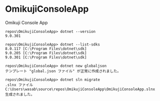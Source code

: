 # OmikujiConsoleApp
Omikuji Console App

```
repos\OmikujiConsoleApp> dotnet --version
9.0.301
```

```
repos\OmikujiConsoleApp> dotnet --list-sdks
8.0.117 [C:\Program Files\dotnet\sdk]
9.0.205 [C:\Program Files\dotnet\sdk]
9.0.301 [C:\Program Files\dotnet\sdk]
```

```
repos\OmikujiConsoleApp> dotnet new globaljson
テンプレート "global.json ファイル" が正常に作成されました。
```

```
repos\OmikujiConsoleApp> dotnet sln migrate
.slnx ファイル C:\Users\wasab\source\repos\OmikujiConsoleApp\OmikujiConsoleApp.slnx 生成されました。
```
